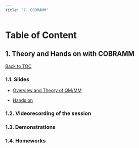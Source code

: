 ```yaml
---
title: "7. COBRAMM"
---
```



<a name="toc"></a>
# Table of Content


<a name="1"></a>
## 1. Theory and Hands on with COBRAMM
[Back to TOC](#toc)

### 1.1. Slides

* [Overview and Theory of QM/MM](../files/Davide_Avagliano/buffalo_lecture_qmmm.pdf)

* [Hands on](../files/Davide_Avagliano/HANDSON_DAVIDE1.pdf)


### 1.2. Videorecording of the session

### 1.3. Demonstrations


### 1.4. Homeworks


